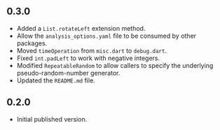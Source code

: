 ## 0.3.0

* Added a `List.rotateLeft` extension method.
* Allow the `analysis_options.yaml` file to be consumed by other packages.
* Moved `timeOperation` from `misc.dart` to `debug.dart`.
* Fixed `int.padLeft` to work with negative integers.
* Modified `RepeatableRandom` to allow callers to specify the underlying
  pseudo-random-number generator.
* Updated the `README.md` file.

## 0.2.0

* Initial published version.
